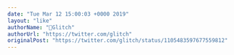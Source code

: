 ```yaml
---
date: "Tue Mar 12 15:00:03 +0000 2019"
layout: "like"
authorName: "🎏Glitch"
authorUrl: "https://twitter.com/glitch"
originalPost: "https://twitter.com/glitch/status/1105483597677559812"
---
```

